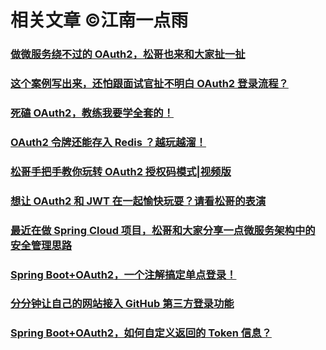 # 相关文章 ©江南一点雨 
### [做微服务绕不过的 OAuth2，松哥也来和大家扯一扯](https://mp.weixin.qq.com/s/AELXf1nmpWbYE3NINpLDRg)
### [这个案例写出来，还怕跟面试官扯不明白 OAuth2 登录流程？](https://mp.weixin.qq.com/s/GXMQI59U6uzmS-C0WQ5iUw)
### [死磕 OAuth2，教练我要学全套的！](https://mp.weixin.qq.com/s/33Oxu6YMjwco3WRE07_IiQ)
### [OAuth2 令牌还能存入 Redis ？越玩越溜！](https://mp.weixin.qq.com/s/cGopy8hDPtkn8Q7HUYabbA)
### [松哥手把手教你玩转 OAuth2 授权码模式|视频版](https://mp.weixin.qq.com/s/Zm-K7R1UGEaIKtwdnw6JuQ)
### [想让 OAuth2 和 JWT 在一起愉快玩耍？请看松哥的表演](https://mp.weixin.qq.com/s/xEIWTduDqQuGL7lfiP735w)
### [最近在做 Spring Cloud 项目，松哥和大家分享一点微服务架构中的安全管理思路](https://mp.weixin.qq.com/s/aOXsHSPowmR2zLkF41wPlQ)
### [Spring Boot+OAuth2，一个注解搞定单点登录！](https://mp.weixin.qq.com/s/EyAMTbKPqNNnEtZACIsMVw)
### [分分钟让自己的网站接入 GitHub 第三方登录功能](https://mp.weixin.qq.com/s/tq4Q306J3hJFEtGL1EpOBA)
### [Spring Boot+OAuth2，如何自定义返回的 Token 信息？](https://mp.weixin.qq.com/s/lnuAejqGqh_8W_-GHEq5gA)

